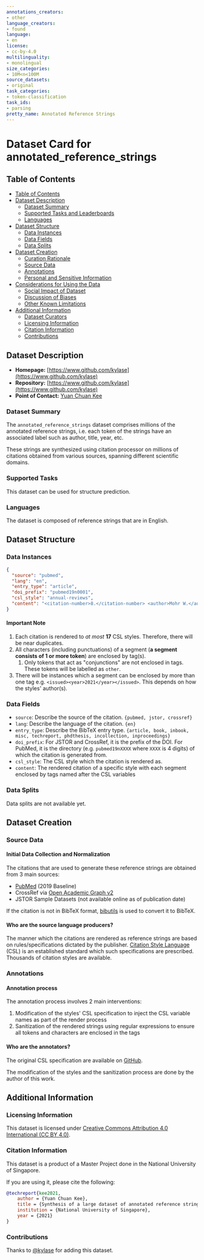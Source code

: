 ```yaml
---
annotations_creators:
- other
language_creators:
- found
language:
- en
license:
- cc-by-4.0
multilinguality:
- monolingual
size_categories:
- 10M<n<100M
source_datasets:
- original
task_categories:
- token-classification
task_ids:
- parsing
pretty_name: Annotated Reference Strings
---
```


# Dataset Card for annotated_reference_strings

## Table of Contents
- [Table of Contents](#table-of-contents)
- [Dataset Description](#dataset-description)
  - [Dataset Summary](#dataset-summary)
  - [Supported Tasks and Leaderboards](#supported-tasks-and-leaderboards)
  - [Languages](#languages)
- [Dataset Structure](#dataset-structure)
  - [Data Instances](#data-instances)
  - [Data Fields](#data-fields)
  - [Data Splits](#data-splits)
- [Dataset Creation](#dataset-creation)
  - [Curation Rationale](#curation-rationale)
  - [Source Data](#source-data)
  - [Annotations](#annotations)
  - [Personal and Sensitive Information](#personal-and-sensitive-information)
- [Considerations for Using the Data](#considerations-for-using-the-data)
  - [Social Impact of Dataset](#social-impact-of-dataset)
  - [Discussion of Biases](#discussion-of-biases)
  - [Other Known Limitations](#other-known-limitations)
- [Additional Information](#additional-information)
  - [Dataset Curators](#dataset-curators)
  - [Licensing Information](#licensing-information)
  - [Citation Information](#citation-information)
  - [Contributions](#contributions)

## Dataset Description

- **Homepage:** [https://www.github.com/kylase](https://www.github.com/kylase)
- **Repository:** [https://www.github.com/kylase](https://www.github.com/kylase)
- **Point of Contact:** [Yuan Chuan Kee](https://www.github.com/kylase) 

### Dataset Summary

The `annotated_reference_strings` dataset comprises millions of the annotated reference strings, i.e. each token of the strings have an associated label such as author, title, year, etc.

These strings are synthesized using citation processor on millions of citations obtained from various sources, spanning different scientific domains.

### Supported Tasks

This dataset can be used for structure prediction.

### Languages

The dataset is composed of reference strings that are in English.

## Dataset Structure

### Data Instances

```json
{
  "source": "pubmed",
  "lang": "en",
  "entry_type": "article",
  "doi_prefix": "pubmed19n0001",
  "csl_style": "annual-reviews",
  "content": "<citation-number>8.</citation-number> <author>Mohr W.</author> <year>1977.</year> <title>[Morphology of bone tumors. 2. Morphology of benign bone tumors].</title> <container-title>Aktuelle Probleme in Chirurgie und Orthopadie.</container-title> <volume>5:</volume> <page>29–42</page>"
}
```

#### Important Note 

1. Each citation is rendered to _at most_ **17** CSL styles. Therefore, there will be near duplicates.
2. All characters (including punctuations) of a segment (**a segment consists of 1 or more token**) are enclosed by tag(s). 
   1. Only tokens that act as "conjunctions" are not enclosed in tags. These tokens will be labelled as `other`.
3. There will be instances which a segment can be enclosed by more than one tag e.g. `<issued><year>2021</year></issued>`. This depends on how the styles' author(s).

### Data Fields

- `source`: Describe the source of the citation. `{pubmed, jstor, crossref}`
- `lang`: Describe the language of the citation. `{en}`
- `entry_type`: Describe the BibTeX entry type. `{article, book, inbook, misc, techreport, phdthesis, incollection, inproceedings}`
- `doi_prefix`: For JSTOR and CrossRef, it is the prefix of the DOI. For PubMed, it is the directory (e.g. `pubmed19nXXXX` where `XXXX` is 4 digits) of which the citation is generated from.
- `csl_style`: The CSL style which the citation is rendered as.
- `content`: The rendered citation of a specific style with each segment enclosed by tags named after the CSL variables

### Data Splits

Data splits are not available yet.

## Dataset Creation

### Source Data

#### Initial Data Collection and Normalization

The citations that are used to generate these reference strings are obtained from 3 main sources:

- [PubMed](https://www.nlm.nih.gov/databases/download/pubmed_medline.html) (2019 Baseline)
- CrossRef via [Open Academic Graph v2](https://www.microsoft.com/en-us/research/project/open-academic-graph/)
- JSTOR Sample Datasets (not available online as of publication date)

If the citation is not in BibTeX format, [bibutils](https://sourceforge.net/p/bibutils/home/Bibutils/) is used to convert it to BibTeX.

#### Who are the source language producers?

The manner which the citations are rendered as reference strings are based on rules/specifications dictated by the publisher.
[Citation Style Language](https://citationstyles.org/) (CSL) is an established standard which such specifications are prescribed. 
Thousands of citation styles are available.

### Annotations

#### Annotation process

The annotation process involves 2 main interventions:
1. Modification of the styles' CSL specification to inject the CSL variable names as part of the render process
2. Sanitization of the rendered strings using regular expressions to ensure all tokens and characters are enclosed in the tags

#### Who are the annotators?

The original CSL specification are available on [GitHub](https://github.com/citation-style-language/styles).

The modification of the styles and the sanitization process are done by the author of this work.

## Additional Information

### Licensing Information

This dataset is licensed under [Creative Commons Attribution 4.0 International (CC BY 4.0)](https://creativecommons.org/licenses/by/4.0/).

### Citation Information

This dataset is a product of a Master Project done in the National University of Singapore. 

If you are using it, please cite the following: 

```bibtex
@techreport{kee2021,
    author = {Yuan Chuan Kee},
    title = {Synthesis of a large dataset of annotated reference strings for developing citation parsers},
    institution = {National University of Singapore},
    year = {2021}
}
```

### Contributions

Thanks to [@kylase](https://github.com/kylase) for adding this dataset.
